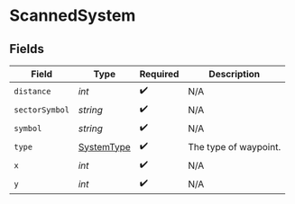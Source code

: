 # ScannedSystem


## Fields

| Field                                           | Type                                            | Required                                        | Description                                     |
| ----------------------------------------------- | ----------------------------------------------- | ----------------------------------------------- | ----------------------------------------------- |
| `distance`                                      | *int*                                           | :heavy_check_mark:                              | N/A                                             |
| `sectorSymbol`                                  | *string*                                        | :heavy_check_mark:                              | N/A                                             |
| `symbol`                                        | *string*                                        | :heavy_check_mark:                              | N/A                                             |
| `type`                                          | [SystemType](../../models/shared/SystemType.md) | :heavy_check_mark:                              | The type of waypoint.                           |
| `x`                                             | *int*                                           | :heavy_check_mark:                              | N/A                                             |
| `y`                                             | *int*                                           | :heavy_check_mark:                              | N/A                                             |